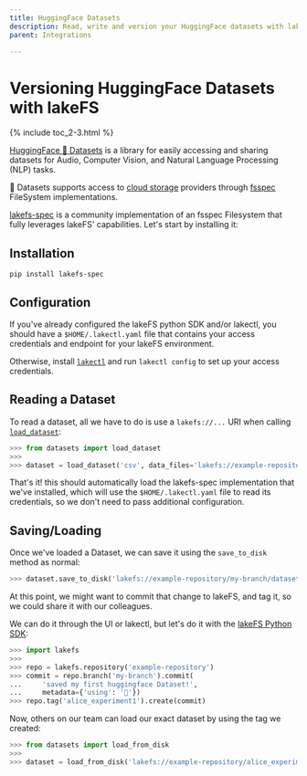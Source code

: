 ```yaml
---
title: HuggingFace Datasets
description: Read, write and version your HuggingFace datasets with lakeFS
parent: Integrations

---
```

# Versioning HuggingFace Datasets with lakeFS


{% include toc_2-3.html %}


[HuggingFace 🤗 Datasets](https://www.kubeflow.org/docs/about/kubeflow/) is a library for easily accessing and sharing datasets for Audio, Computer Vision, and Natural Language Processing (NLP) tasks.

🤗 Datasets supports access to [cloud storage](https://huggingface.co/docs/datasets/en/filesystems) providers through [fsspec](https://filesystem-spec.readthedocs.io/en/latest/) FileSystem implementations.

[lakefs-spec](https://lakefs-spec.org/) is a community implementation of an fsspec Filesystem that fully leverages lakeFS' capabilities. Let's start by installing it:

## Installation

```shell
pip install lakefs-spec
```

## Configuration

If you've already configured the lakeFS python SDK and/or lakectl, you should have a `$HOME/.lakectl.yaml` file that contains your access credentials and endpoint for your lakeFS environment.

Otherwise, install [`lakectl`](../reference/cli.html##installing-lakectl-locally) and run `lakectl config` to set up your access credentials.


## Reading a Dataset

To read a dataset, all we have to do is use a `lakefs://...` URI when calling [`load_dataset`](https://huggingface.co/docs/datasets/en/loading):

```python
>>> from datasets import load_dataset
>>> 
>>> dataset = load_dataset('csv', data_files='lakefs://example-repository/my-branch/data/example.csv')
```

That's it! this should automatically load the lakefs-spec implementation that we've installed, which will use the `$HOME/.lakectl.yaml` file to read its credentials, so we don't need to pass additional configuration.

## Saving/Loading

Once we've loaded a Dataset, we can save it using the `save_to_disk` method as normal:

```python
>>> dataset.save_to_disk('lakefs://example-repository/my-branch/datasets/example/')
```

At this point, we might want to commit that change to lakeFS, and tag it, so we could share it with our colleagues.

We can do it through the UI or lakectl, but let's do it with the [lakeFS Python SDK](./python.md#using-the-lakefs-sdk):


```python
>>> import lakefs
>>>
>>> repo = lakefs.repository('example-repository')
>>> commit = repo.branch('my-branch').commit(
...     'saved my first huggingface Dataset!',
...     metadata={'using': '🤗'})
>>> repo.tag('alice_experiment1').create(commit)
```

Now, others on our team can load our exact dataset by using the tag we created:

```python
>>> from datasets import load_from_disk
>>>
>>> dataset = load_from_disk('lakefs://example-repository/alice_experiment1/datasets/example/')
```
